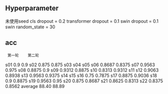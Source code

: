## Hyperparameter
未使用seed
cls dropout = 0.2
transformer dropout = 0.1
swin dropout = 0.1
swin
random_state = 30

## acc
     第一轮    第二轮
s01  0.9      0.9
s02  0.875    0.875
s03
s04
s05
s06  0.8687   0.8375
s07  0.9563   0.975
s08  0.8875   0.9
s09  0.9312   0.8875
s10  0.8313   0.9312
s11
s12  0.9063   0.8938
s13  0.9563   0.9375
s14
s15
s16  0.75     0.7875
s17  0.8875   0.9036
s18  0.9      0.8875
s19  0.9563   0.95 
s20  0.875    0.8687
s21  0.8625   0.8313
s22  0.8375   0.8562
average 88.40 88.89
